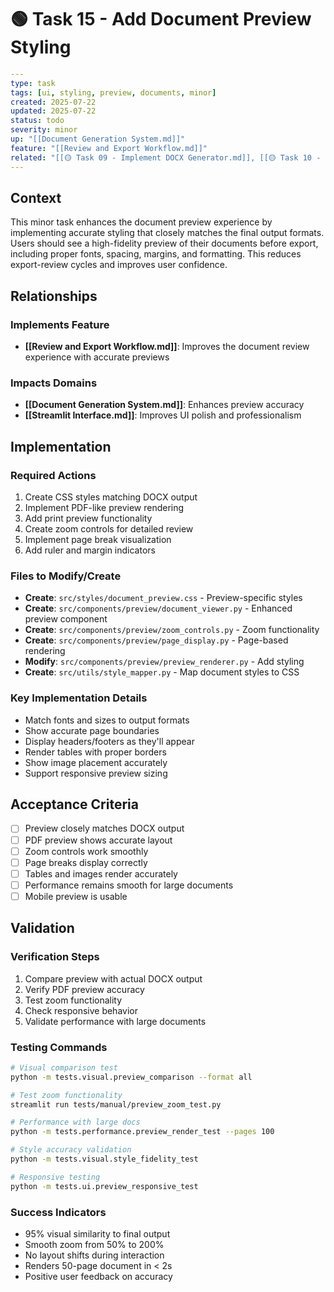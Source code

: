# 🟢 Task 15 - Add Document Preview Styling

```yaml
---
type: task
tags: [ui, styling, preview, documents, minor]
created: 2025-07-22
updated: 2025-07-22
status: todo
severity: minor
up: "[[Document Generation System.md]]"
feature: "[[Review and Export Workflow.md]]"
related: "[[🟡 Task 09 - Implement DOCX Generator.md]], [[🟡 Task 10 - Implement PDF Generator.md]]"
---
```

## Context

This minor task enhances the document preview experience by implementing accurate styling that closely matches the final output formats. Users should see a high-fidelity preview of their documents before export, including proper fonts, spacing, margins, and formatting. This reduces export-review cycles and improves user confidence.

## Relationships

### Implements Feature

- **[[Review and Export Workflow.md]]**: Improves the document review experience with accurate previews

### Impacts Domains

- **[[Document Generation System.md]]**: Enhances preview accuracy
- **[[Streamlit Interface.md]]**: Improves UI polish and professionalism

## Implementation

### Required Actions

1. Create CSS styles matching DOCX output
2. Implement PDF-like preview rendering
3. Add print preview functionality
4. Create zoom controls for detailed review
5. Implement page break visualization
6. Add ruler and margin indicators

### Files to Modify/Create

- **Create**: `src/styles/document_preview.css` - Preview-specific styles
- **Create**: `src/components/preview/document_viewer.py` - Enhanced preview component
- **Create**: `src/components/preview/zoom_controls.py` - Zoom functionality
- **Create**: `src/components/preview/page_display.py` - Page-based rendering
- **Modify**: `src/components/preview/preview_renderer.py` - Add styling
- **Create**: `src/utils/style_mapper.py` - Map document styles to CSS

### Key Implementation Details

- Match fonts and sizes to output formats
- Show accurate page boundaries
- Display headers/footers as they'll appear
- Render tables with proper borders
- Show image placement accurately
- Support responsive preview sizing

## Acceptance Criteria

- [ ] Preview closely matches DOCX output
- [ ] PDF preview shows accurate layout
- [ ] Zoom controls work smoothly
- [ ] Page breaks display correctly
- [ ] Tables and images render accurately
- [ ] Performance remains smooth for large documents
- [ ] Mobile preview is usable

## Validation

### Verification Steps

1. Compare preview with actual DOCX output
2. Verify PDF preview accuracy
3. Test zoom functionality
4. Check responsive behavior
5. Validate performance with large documents

### Testing Commands

```bash
# Visual comparison test
python -m tests.visual.preview_comparison --format all

# Test zoom functionality
streamlit run tests/manual/preview_zoom_test.py

# Performance with large docs
python -m tests.performance.preview_render_test --pages 100

# Style accuracy validation
python -m tests.visual.style_fidelity_test

# Responsive testing
python -m tests.ui.preview_responsive_test
```

### Success Indicators

- 95% visual similarity to final output
- Smooth zoom from 50% to 200%
- No layout shifts during interaction
- Renders 50-page document in < 2s
- Positive user feedback on accuracy